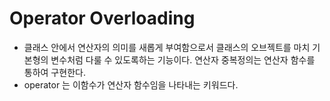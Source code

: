 # Operator Overloading
- 클래스 안에서 연산자의 의미를 새롭게 부여함으로서 클래스의 오브젝트를 마치 기본형의 변수처럼 다룰 수 있도록하는 기능이다. 연산자 중복정의는 연산자 함수를 통하여 구현한다.
- operator 는 이함수가 연산자 함수임을 나타내는 키워드다.
